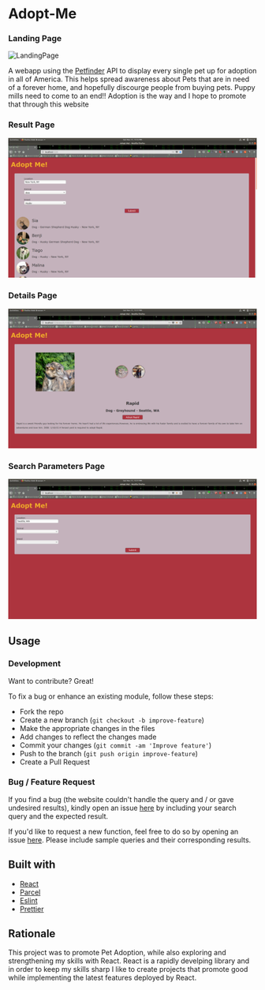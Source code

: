# Adopt-Me

### Landing Page

![LandingPage](https://github.com/LennyGonz/Adopt-Me/blob/master/images/Landing-Page.png)

A webapp using the [Petfinder](https://www.petfinder.com/developers/api-docs) API to display every single pet up for adoption in all of America. This helps spread awareness about Pets that are in need of a forever home, and hopefully discourge people from buying pets. Puppy mills need to come to an end!! Adoption is the way and I hope to promote that through this website

### Result Page

![ResultsPage](images/Results-Page.png)

### Details Page

![DetailsPage](images/Details-Page.png)

### Search Parameters Page

![SearchParamsPage](images/SearchParams-Page.png)

## Usage

### Development

Want to contribute? Great!

To fix a bug or enhance an existing module, follow these steps:

- Fork the repo
- Create a new branch (`git checkout -b improve-feature`)
- Make the appropriate changes in the files
- Add changes to reflect the changes made
- Commit your changes (`git commit -am 'Improve feature'`)
- Push to the branch (`git push origin improve-feature`)
- Create a Pull Request

### Bug / Feature Request

If you find a bug (the website couldn't handle the query and / or gave undesired results), kindly open an issue [here](https://github.com/LennyGonz/Adopt-Me/issues/new) by including your search query and the expected result.

If you'd like to request a new function, feel free to do so by opening an issue [here](https://github.com/LennyGonz/Adopt-Me/issues/new). Please include sample queries and their corresponding results.

## Built with

- [React](https://reactjs.org/)
- [Parcel](https://github.com/parcel-bundler/parcel)
- [Eslint](https://eslint.org/docs/user-guide/configuring)
- [Prettier](https://prettier.io/docs/en/install.html)

## Rationale

This project was to promote Pet Adoption, while also exploring and strengthening my skills with React. React is a rapidly develping library and in order to keep my skills sharp I like to create projects that promote good while implementing the latest features deployed by React.
